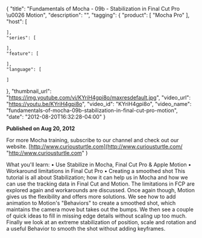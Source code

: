{
  "title": "Fundamentals of Mocha - 09b - Stabilization in Final Cut Pro \u0026 Motion",
  "description": "",
  "tagging": {
    "product": [
      "Mocha Pro"
    ],
    "host": [

    ],
    "series": [

    ],
    "feature": [

    ],
    "language": [

    ]
  },
  "thumbnail_url": "https://img.youtube.com/vi/KYriH4gpi8o/maxresdefault.jpg",
  "video_url": "https://youtu.be/KYriH4gpi8o",
  "video_id": "KYriH4gpi8o",
  "video_name": "fundamentals-of-mocha-09b-stabilization-in-final-cut-pro-motion",
  "date": "2012-08-20T16:32:28-04:00"
}

**Published on Aug 20, 2012**

For more Mocha training, subscribe to our channel and check out our website.
[http://www.curiousturtle.com](http://www.curiousturtle.com/
"http://www.curiousturtle.com" )

What you'll learn: • Use Stabilize in Mocha, Final Cut Pro &amp; Apple Motion
• Workaround limitations in Final Cut Pro • Creating a smoothed shot This
tutorial is all about Stabilization; how it can help us in Mocha and how we
can use the tracking data in Final Cut and Motion. The limitations in FCP are
explored again and workarounds are discussed. Once again though, Motion gives
us the flexibility and offers more solutions. We see how to add animation to
Motion's "Behaviors" to create a smoothed shot, which maintains the camera
move but takes out the bumps. We then see a couple of quick ideas to fill in
missing edge details without scaling up too much. Finally we look at an
extreme stabilization of position, scale and rotation and a useful Behavior to
smooth the shot without adding keyframes.


